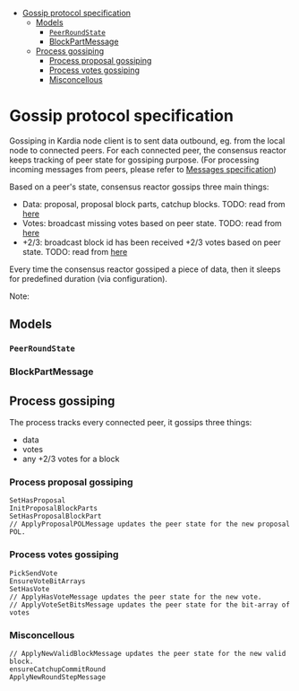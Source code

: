 - [Gossip protocol specification](#gossip-protocol-specification)
  - [Models](#models)
    - [`PeerRoundState`](#peerroundstate)
    - [BlockPartMessage](#blockpartmessage)
  - [Process gossiping](#process-gossiping)
    - [Process proposal gossiping](#process-proposal-gossiping)
    - [Process votes gossiping](#process-votes-gossiping)
    - [Misconcellous](#misconcellous)

# Gossip protocol specification

Gossiping in Kardia node client is to sent data outbound, eg. from the local node to connected peers. For each connected peer, the consensus reactor keeps tracking of peer state for gossiping purpose. (For processing incoming messages from peers, please refer to [Messages specification](#messages-specification))

Based on a peer's state, consensus reactor gossips three main things:
- Data: proposal, proposal block parts, catchup blocks. TODO: read from [here](https://github.com/kardiachain/go-kardia/blob/7b90a657494230b99afb54135882cf2f78ec0395/consensus/manager.go#L462-L554)
- Votes: broadcast missing votes based on peer state. TODO: read from [here](https://github.com/kardiachain/go-kardia/blob/7b90a657494230b99afb54135882cf2f78ec0395/consensus/manager.go#L601-L671)
- +2/3: broadcast block id has been received +2/3 votes based on peer state. TODO: read from [here](https://github.com/kardiachain/go-kardia/blob/7b90a657494230b99afb54135882cf2f78ec0395/consensus/manager.go#L728-L812)

Every time the consensus reactor gossiped a piece of data, then it sleeps for predefined duration (via configuration).

Note: 
## Models
### `PeerRoundState`
### BlockPartMessage

## Process gossiping
The process tracks every connected peer, it gossips three things:
- data
- votes
- any +2/3 votes for a block

### Process proposal gossiping
```
SetHasProposal
InitProposalBlockParts
SetHasProposalBlockPart
// ApplyProposalPOLMessage updates the peer state for the new proposal POL.

```

### Process votes gossiping
```
PickSendVote
EnsureVoteBitArrays
SetHasVote
// ApplyHasVoteMessage updates the peer state for the new vote.
// ApplyVoteSetBitsMessage updates the peer state for the bit-array of votes

```

### Misconcellous
```
// ApplyNewValidBlockMessage updates the peer state for the new valid block.
ensureCatchupCommitRound
ApplyNewRoundStepMessage
```
